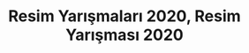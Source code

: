 ---
layout: category
headline: "Resim Yarışmaları"
subline: "<strong>Resim Yarışması</strong> Okullarda düzenlenen ve yetişkinlerin de katılabileceği resim yarışmaları bu sayfada listelenmektedir. 23 Nisan Resim Yarışması, 19 Mayıs Resim Yarışması, 15 Temmuz Yarışması vb. her yıl düzenlenen yarışmalar da uygun olduğunda listede görülecektir."
title: Resim Yarışmaları 2020, Resim Yarışması 2020
key: "resim yarışması"
description: Resim Yarışmaları 2020, Resim Yarışması 2020, Para Ödüllü Yarışmalar 2020, 2020 resim yarışmaları
permalink: "resim-yarismalari/"
---